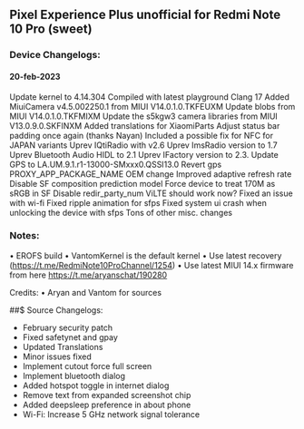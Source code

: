 ## Pixel Experience Plus unofficial for Redmi Note 10 Pro (sweet)

### Device Changelogs:

#### 20-feb-2023
Update kernel to 4.14.304
Compiled with latest playground Clang 17
Added MiuiCamera v4.5.002250.1 from MIUI V14.0.1.0.TKFEUXM
Update blobs from MIUI V14.0.1.0.TKFMIXM
Update the s5kgw3 camera libraries from MIUI V13.0.9.0.SKFINXM
Added translations for XiaomiParts
Adjust status bar padding once again (thanks Nayan)
Included a possible fix for NFC for JAPAN variants
Uprev IQtiRadio with v2.6
Uprev ImsRadio version to 1.7
Uprev Bluetooth Audio HIDL to 2.1
Uprev IFactory version to 2.3.
Update GPS to LA.UM.9.1.r1-13000-SMxxx0.QSSI13.0
Revert gps PROXY_APP_PACKAGE_NAME OEM change
Improved adaptive refresh rate
Disable SF composition prediction model
Force device to treat 170M as sRGB in SF
Disable redir_party_num
ViLTE should work now?
Fixed an issue with wi-fi
Fixed ripple animation for sfps
Fixed system ui crash when unlocking the device with sfps
Tons of other misc. changes


### Notes:
• EROFS build
• VantomKernel is the default kernel
• Use latest recovery (https://t.me/RedmiNote10ProChannel/1254) 
• Use latest MIUI 14.x firmware from here https://t.me/aryanschat/190280

Credits:
• Aryan and Vantom for sources

##$ Source Changelogs:
- February security patch
- Fixed safetynet and gpay
- Updated Translations
- Minor issues fixed
- Implement cutout force full screen
- Implement bluetooth dialog
- Added hotspot toggle in internet dialog
- Remove text from expanded screenshot chip
- Added deepsleep preference in about phone
- Wi-Fi: Increase 5 GHz network signal tolerance
